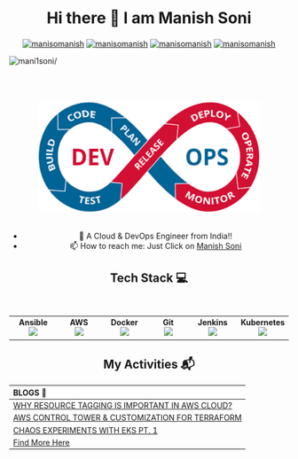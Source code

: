 <h1 align="center">Hi there 👋 I am Manish Soni</h1>
<p align="center">
<a href=https://pypi.org/user/manisomanish/ target="blank"><img align="center" src=https://cdn.jsdelivr.net/npm/simple-icons@3.0.1/icons/pypi.svg alt="manisomanish" height="20" width="20" /></a>
<a href=https://twitter.com/manisomanish target="blank"><img align="center" src=https://cdn.jsdelivr.net/npm/simple-icons@3.0.1/icons/twitter.svg alt="manisomanish" height="20" width="20" /></a>
<a href=https://linkedin.com/in/manisomanish target="blank"><img align="center" src=https://cdn.jsdelivr.net/npm/simple-icons@3.0.1/icons/linkedin.svg alt="manisomanish" height="20" width="20" /></a>
<a href=https://stackoverflow.com/users/11743228/manish-soni target="blank"><img align="center" src=https://cdn.jsdelivr.net/npm/simple-icons@3.0.1/icons/stackoverflow.svg alt="manisomanish" height="20" width="20" /></a>	
</p>
<p align="left"> <img src=https://komarev.com/ghpvc/?username=mani1soni alt=mani1soni/> </p>
<div align="center" id="top">
	<br>
	<br>
	<br>
	<img width="400" height="200" src="https://raw.githubusercontent.com/mani1soni/mani1soni/master/devops.png" > </div?
	<br>
	<br>
	<br>

- 🔭 A Cloud & DevOps Engineer from India!!
- 📫 How to reach me: Just Click on  [Manish Soni](https://manisomanish.com/)

## Tech Stack :computer:

<br>
<table>
<tbody>
 <tr>
<td align="center" width="20%">
<span><b><center>Ansible</center></b></span> 
<img height=60px src="https://encrypted-tbn0.gstatic.com/images?q=tbn%3AANd9GcSEbbMBYx3DSbnzVxofkkvdV83FRA-lma9Y_Q&usqp=CAU"> 
</td>

<td align="center" width="20%">
<span><b><center>AWS</center></b></span> 
<img height=60px src="https://encrypted-tbn0.gstatic.com/images?q=tbn%3AANd9GcQV9AyEyvrlIJLOfbxFLfOr03Qy5gRL0txWMQ&usqp=CAU"> 
</td>

<td align="center" width="20%">
<span><b><center>Docker</center></b></span> 
<img height=60px src="https://encrypted-tbn0.gstatic.com/images?q=tbn%3AANd9GcTApU_6Eg4oWx3NMhLifHmNEkxjeMxfd3oGUA&usqp=CAU"> 
</td>


<td align="center" width="20%">
<span><b><center>Git</center></b></span> 
<img height=65px src="https://git-scm.com/images/logos/downloads/Git-Logo-2Color.png"> 
</td>

<td align="center" width="20%">
<span><b><center>Jenkins</center></b></span> 
<img height=65px src="https://www.devteam.space/wp-content/uploads/2018/03/jenkins.jpg"> 
</td>


<td align="center" width="20%">
<span><b><center>Kubernetes</center></b></span> 
<img height=65px src="https://d15shllkswkct0.cloudfront.net/wp-content/blogs.dir/1/files/2019/05/Kubernetes_New.png"> 
</td>
</tr>

</tbody>
</table>

## My Activities :mailbox_with_mail:

| BLOGS :open_book:|
| :--- |
| [WHY RESOURCE TAGGING IS IMPORTANT IN AWS CLOUD?](https://www.presidio.com/why-resource-tagging-is-important-in-aws-cloud/) | [
[AWS CONTROL TOWER & CUSTOMIZATION FOR TERRAFORM](https://www.presidio.com/aws-control-tower-customization-for-terraform/) |
| [CHAOS EXPERIMENTS WITH EKS PT. 1](https://www.presidio.com/chaos-experiments-with-eks-pt-1/) |
| [Find More Here](https://www.manisomanish.com/blog) 




<!--
**mani1soni/mani1soni** is a ✨ _special_ ✨ repository because its `README.md` (this file) appears on your GitHub profile.

Here are some ideas to get you started:

- 🔭 I’m currently working as DevOps Engineer
- 🌱 I’m currently learning ...
- 👯 I’m looking to collaborate on ...
- 🤔 I’m looking for help with ...
- 💬 Ask me about ...
- 📫 How to reach me: ...
- 😄 Pronouns: ...
- ⚡ Fun fact: ...
-->
